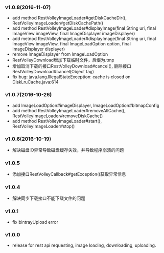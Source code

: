 ### v1.0.8(2016-11-07)
* add method RestVolleyImageLoader#getDiskCacheDir(), RestVolleyImageLoader#getDiskCachePath()
* add method RestVolleyImageLoader#displayImage(final String uri, final ImageView imageView, final ImageDisplayer imageDisplayer)
* add metnod RestVolleyImageLoader#displayImage(final String uri, final ImageView imageView, final ImageLoadOption option, final ImageDisplayer displayer)
* remove ImageDisplayer from ImageLoadOption
* RestVolleyDownload增加下载临时文件，后缀为.tmp
* 增加取消下载的接口RestVolleyDownload#cancel(), 删除接口RestVolleyDownload#cancel(Object tag)
* fix bug: java.lang.IllegalStateException: cache is closed on DiskLruCache.java:614

### v1.0.7(2016-10-26)
* add ImageLoadOption#imageDisplayer, ImageLoadOption#bitmapConfig
* add method RestVolleyImageLoader#removeAllCache(), RestVolleyImageLoader#removeDiskCache()
* add method RestVolleyImageLoader#start(), RestVolleyImageLoader#stop()

### v1.0.6(2016-10-19)
* 解决磁盘IO异常导致磁盘缓存失效，并导致程序崩溃的问题

### v1.0.5
* 添加接口RestVolleyCallback#getException()获取异常信息

### v1.0.4
* 解决同步下载接口不能下载文件的问题

### v1.0.1
* fix bintrayUpload error

### v1.0.0
* release for rest api requesting, image loading, downloading, uploading.


